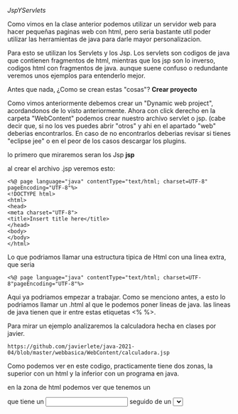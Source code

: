 *JspYServlets*

Como vimos en la clase anterior podemos utilizar un servidor web para hacer pequeñas paginas web con html, 
pero seria bastante util poder utilizar las herramientas de java para darle mayor personalizacion.

Para esto se utilizan los Servlets y los Jsp. 
Los servlets son codigos de java que contienen fragmentos de html, mientras que los jsp son lo inverso, codigos html con fragmentos de java.
aunque suene confuso o redundante veremos unos ejemplos para entenderlo mejor.

Antes que nada, ¿Como se crean estas "cosas"?
**Crear proyecto**

Como vimos anteriormente debemos crear un "Dynamic web project", acordandonos de lo visto anteriormente.
Ahora con click derecho en la carpeta "WebContent" podemos crear nuestro archivo servlet o jsp.
(cabe decir que, si no los ves puedes abrir "otros" y ahi en el apartado "web" deberias encontrarlos. En caso de no encontrarlos deberias revisar si tienes "eclipse jee"
o en el peor de los casos descargar los plugins.

lo primero que miraremos seran los Jsp
**jsp**

al crear el archivo .jsp veremos esto:

    <%@ page language="java" contentType="text/html; charset=UTF-8"
    pageEncoding="UTF-8"%>
    <!DOCTYPE html>
    <html>
    <head>
    <meta charset="UTF-8">
    <title>Insert title here</title>
    </head>
    <body>
    </body>
    </html>

Lo que podriamos llamar una estructura tipica de Html con una linea extra, que seria     

    <%@ page language="java" contentType="text/html; charset=UTF-8"pageEncoding="UTF-8"%>

Aqui ya podriamos empezar a trabajar.
Como se menciono antes, a esto lo podriamos llamar un .html al que le podemos poner lineas de java.
las lineas de java tienen que ir entre estas etiquetas <% %>.

Para mirar un ejemplo analizaremos la calculadora hecha en clases por javier.

    https://github.com/javierlete/java-2021-04/blob/master/webbasica/WebContent/calculadora.jsp
       
Como podemos ver en este codigo, practicamente tiene dos zonas, la superior con un html y la inferior con un programa en java.

en la zona de html podemos ver que tenemos un <form> que tiene un <input> seguido de un <select> y otro <input> finalizando un un <button>
o sea, en cristiano tenemos dos lugares para meter texto, un menu desplegable y un boton para realizar el calculo.
 
Esto seria todo nuestro codigo html, ahora analicemos el codigo java que se encuentra dentro de los <% %>.

Como todo codigo java inicia con una zona para definir variables, las cuales extraen los datos de los objetos HTML.

luego sigue con esta linea que contiene todo el codigo java.

    	if (strOp1 != null && op != null && strOp2 != null) {
    
La cual es mas interesante de lo que aparenta, debido a que cuando abrimos la pagina web por primera vez las variables seran nulas, debido a que no hemos ingresado nada.
por lo que esta linea provoca que siempre en la primera iteracion saltemos todo el codigo java.

luego de esto seguimos con un codigo normal para el ejercicio de calculadora
Primero pasa los datos de texto a numeros
y luego con un switch que avanza en cada caso para ver que hacer.

Con esto tendriamos una calculadora funciona.
Pero sucede que si tuvieramos un archivo html muy grande y otro archivo java muy grande seria incomodo trabajar ambos a la vez, por lo que lo mas conveniente
para grandes cantidades de codigo es separar el codigo, dejando el html en un .jsp y el codigo java en un servlets

**servlets**

¿Entonces como creamos un servlets?
Usaremos click derecho en el SRC, new sevelet
(Puede suceder que nuevamente el archivo no este, por lo que tendras que buscar en otros, en el apartado web)
(si estas usando la ultima version de eclipse los imports te daran error y esto es debido a que el import que viene de javax ahora depende jakarta
por lo que debes modificarlos)
deben quedar de esta manera

    import jakarta.servlet.ServletException;
    
donde pone javax debes poner jakarta.

Al crearlo veremos que se crearon bastantes lineas de codigo, pero para este ejemplo solo usaremos dos metodos, que son los doGet() y doPost().
Por lo que el resto deberemos borrarlo para mantener la vista mas limpia.

Quedando el archivo asi.

    @WebServlet("/pruebaclase")
    public class pruebaclase extends HttpServlet {
	  private static final long serialVersionUID = 1L;
	  protected void doGet(HttpServletRequest request, HttpServletResponse response) throws ServletException, IOException {
	  }
	  protected void doPost(HttpServletRequest request, HttpServletResponse response) throws ServletException, IOException {
	  }
    }

De esta manera quitaremos los comentarios y el metodo inicial.

Ahora volviendo al jsp, copiaremos todo el codigo java y lo pegaremos en el metodo doPost(), mientras que en este espacio agregaremos una linea para insertar el resultado
que venga del servlets

    ${resultado}
    


-----Mañana sigo-----


    

